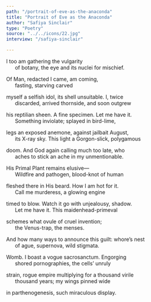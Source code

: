 ```yaml
---
path: "/portrait-of-eve-as-the-anaconda"
title: "Portrait of Eve as the Anaconda"
author: "Safiya Sinclair"
type: "Poetry"
source: "../../icons/22.jpg"
interview: "/safiya-sinclair" 

---
```


I too am gathering the vulgarity<br />
&nbsp;&nbsp;&nbsp;&nbsp;&nbsp;&nbsp;of botany, the eye and its nuclei for mischief.

Of Man, redacted I came, am coming,<br />
&nbsp;&nbsp;&nbsp;&nbsp;&nbsp;&nbsp;fasting, starving carved

myself a selfish idol, its shell unsuitable. I, twice<br />
&nbsp;&nbsp;&nbsp;&nbsp;&nbsp;&nbsp;discarded, arrived thornside, and soon outgrew

his reptilian sheen. A fine specimen. Let me have it.<br />
&nbsp;&nbsp;&nbsp;&nbsp;&nbsp;&nbsp;Something inviolate; splayed in bird-lime,

legs an exposed anemone, against jailbait August,<br />
&nbsp;&nbsp;&nbsp;&nbsp;&nbsp;&nbsp;its X-ray sky. This light a Gorgon-slick, polygamous

doom. And God again calling much too late, who<br />
&nbsp;&nbsp;&nbsp;&nbsp;&nbsp;&nbsp;aches to stick an ache in my unmentionable.

His Primal Plant remains elusive—<br />
&nbsp;&nbsp;&nbsp;&nbsp;&nbsp;&nbsp;Wildfire and pathogen, blood-knot of human

fleshed there in His beard. How I am hot for it.<br />
&nbsp;&nbsp;&nbsp;&nbsp;&nbsp;&nbsp;Call me murderess, a glowing engine

timed to blow. Watch it go with unjealousy, shadow.<br />
&nbsp;&nbsp;&nbsp;&nbsp;&nbsp;&nbsp;Let me have it. This maidenhead-primeval

schemes what ovule of cruel invention;<br />
&nbsp;&nbsp;&nbsp;&nbsp;&nbsp;&nbsp;the Venus-trap, the menses.

And how many ways to announce this guilt: whore’s nest<br />
&nbsp;&nbsp;&nbsp;&nbsp;&nbsp;&nbsp;of ague, supernova, wild stigmata.

Womb. I boast a vogue sacrosanctum. Engorging<br />
&nbsp;&nbsp;&nbsp;&nbsp;&nbsp;&nbsp;shored pornographies, the cells’ unruly

strain, rogue empire multiplying for a thousand virile<br />
&nbsp;&nbsp;&nbsp;&nbsp;&nbsp;&nbsp;thousand years; my wings pinned wide

in parthenogenesis, such miraculous display.
